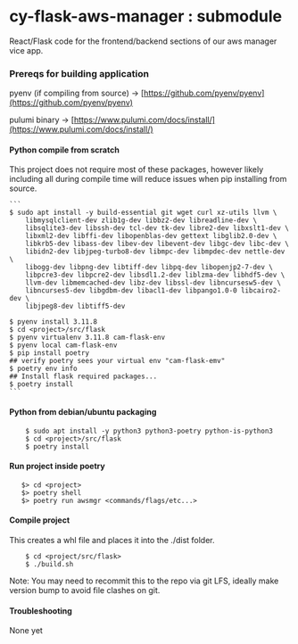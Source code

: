 # cy-flask-aws-manager : submodule
React/Flask code for the frontend/backend sections of our aws manager vice app.

### Prereqs for building application

pyenv (if compiling from source) -> [https://github.com/pyenv/pyenv](https://github.com/pyenv/pyenv)

pulumi binary -> [https://www.pulumi.com/docs/install/](https://www.pulumi.com/docs/install/)

#### Python compile from scratch

This project does not require most of these packages, however likely including
all during compile time will reduce issues when pip installing from source.

    ```
    $ sudo apt install -y build-essential git wget curl xz-utils llvm \
        libmysqlclient-dev zlib1g-dev libbz2-dev libreadline-dev \
        libsqlite3-dev libssh-dev tcl-dev tk-dev libre2-dev libxslt1-dev \
        libxml2-dev libffi-dev libopenblas-dev gettext libglib2.0-dev \
        libkrb5-dev libass-dev libev-dev libevent-dev libgc-dev libc-dev \
        libidn2-dev libjpeg-turbo8-dev libmpc-dev libmpdec-dev nettle-dev \
        libogg-dev libpng-dev libtiff-dev libpq-dev libopenjp2-7-dev \
        libpcre3-dev libpcre2-dev libsdl1.2-dev liblzma-dev libhdf5-dev \
        llvm-dev libmemcached-dev libz-dev libssl-dev libncursesw5-dev \
        libncurses5-dev libgdbm-dev libacl1-dev libpango1.0-0 libcairo2-dev \
        libjpeg8-dev libtiff5-dev

    $ pyenv install 3.11.8
    $ cd <project>/src/flask
    $ pyenv virtualenv 3.11.8 cam-flask-env
    $ pyenv local cam-flask-env
    $ pip install poetry
    ## verify poetry sees your virtual env "cam-flask-emv"
    $ poetry env info
    ## Install flask required packages...
    $ poetry install
    ```

#### Python from debian/ubuntu packaging

```
    $ sudo apt install -y python3 python3-poetry python-is-python3
    $ cd <project>/src/flask
    $ poetry install
```

#### Run project inside poetry

```
   $> cd <project>
   $> poetry shell
   $> poetry run awsmgr <commands/flags/etc...>
```

#### Compile project

This creates a whl file and places it into the ./dist folder.
```
    $ cd <project/src/flask>
    $ ./build.sh
```

Note: You may need to recommit this to the repo via git LFS, ideally make version bump to avoid file clashes on git.

#### Troubleshooting

None yet